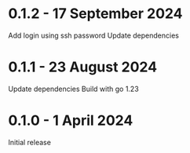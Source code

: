 # 0.1.2 - 17 September 2024
Add login using ssh password
Update dependencies
# 0.1.1 - 23 August 2024
Update dependencies
Build with go 1.23
# 0.1.0 - 1 April 2024
Initial release